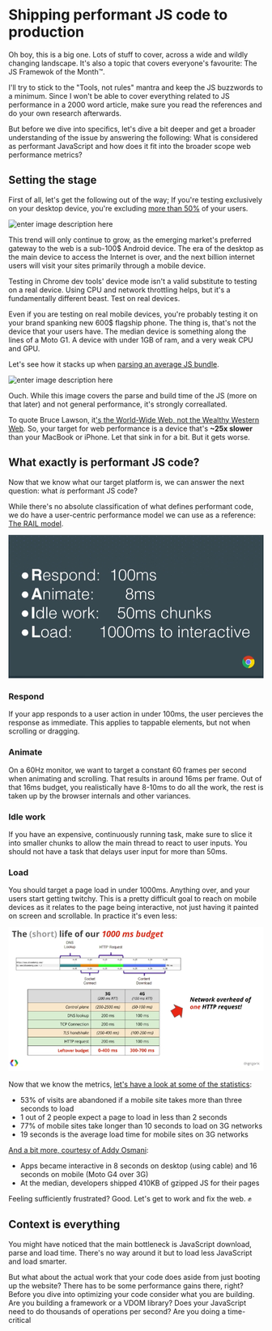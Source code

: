 # Shipping performant JS code to production

Oh boy, this is a big one. Lots of stuff to cover, across a wide and wildly changing landscape. It's also a topic that covers everyone's favourite: The JS Framewok of the Month™. 

I'll try to stick to the "Tools, not rules" mantra and keep the JS buzzwords to a minimum. Since I won't be able to cover everything related to JS performance in a 2000 word article, make sure you read the references and do your own research afterwards.

But before we dive into specifics, let's dive a bit deeper and get a broader understanding of the issue by answering the following: What is considered as performant JavaScript and how does it fit into the broader scope web performance metrics?

## Setting the stage

First of all, let's get the following out of the way; If you're testing exclusively on your desktop device, you're excluding [more than 50%](http://gs.statcounter.com/platform-market-share/desktop-mobile-tablet) of your  users.

![enter image description here](https://i.imgur.com/6XtNnds.png)

This trend will only continue to grow, as the emerging market's preferred gateway to the web is a sub-100$ Android device. The era of the desktop as the main device to access the Internet is over, and the next billion internet users will visit your sites primarily through a mobile device.

Testing in Chrome dev tools' device mode isn't a valid substitute to testing on a real  device. Using CPU and network throttling helps, but it's a fundamentally different beast. Test on real devices.

Even if you are testing on real mobile devices, you're probably testing it on your brand spanking new 600$ flagship phone. The thing is, that's not the device that your users have. The median device is something along the lines of a Moto G1. A device with under 1GB of ram, and a very weak CPU and GPU.

Let's see how it stacks up when [parsing an average JS bundle](https://docs.google.com/spreadsheets/d/1wHcNNQea28LhwQ_amFamT33d5woVrJfJy53Z1k6V090/edit?usp=sharing).

![enter image description here](https://rawgit.com/ivancuric/js-perf/master/Screen%20Shot%202017-11-14%20at%2015.58.55.png)

Ouch. While this image covers the parse and build time of the JS (more on that later) and not general performance, it's strongly correallated.

To quote Bruce Lawson, it['s the World-Wide Web, not the Wealthy Western Web](https://vimeo.com/194968584). So, your target for web performance is a device that's **~25x slower** than your MacBook or iPhone. Let that sink in for a bit. But it gets worse.


## What exactly is performant JS code?

Now that we know what our target platform is, we can answer the next question: what _is_ performant JS code? 

While there's no absolute classification of what defines performant code, we do have a user-centric performance model we can use as a reference: [The RAIL model](https://developers.google.com/web/fundamentals/performance/rail).

![enter image description here](https://raw.githubusercontent.com/ivancuric/js-perf/master/rail.png)


### Respond

If your app responds to a user action in under 100ms, the user percieves the response as immediate. This applies to tappable elements, but not when scrolling or dragging.

### Animate

On a 60Hz monitor, we want to target a constant 60 frames per second when animating and scrolling. That results in around 16ms per frame. Out of that 16ms budget, you realistically have 8-10ms to do all the work, the rest is taken up by the browser internals and other variances.

### Idle work

If you have an expensive, continuously running task, make sure to slice it into smaller chunks to allow the main thread to react to user inputs. You should not have a task that delays user input for more than 50ms.

### Load

You should target a page load in under 1000ms. Anything over, and your users start getting twitchy. This is a pretty difficult goal to reach on mobile devices as it relates to the page being interactive, not just having it painted on screen and scrollable. In practice it's even less:

![enter image description here](https://raw.githubusercontent.com/ivancuric/js-perf/master/1000ms.png)

Now that we know the metrics, [let's have a look at some of the statistics](https://storage.googleapis.com/doubleclick-prod/documents/The_Need_for_Mobile_Speed_-_FINAL.pdf):

 - 53% of visits are abandoned if a mobile site takes more than three seconds to load
 - 1 out of 2 people expect a page to load in less than 2 seconds
 - 77% of mobile sites take longer than 10 seconds to load on 3G networks
 - 19 seconds is the average load time for mobile sites on 3G networks

[And a bit more, courtesy of Addy Osmani](https://medium.com/reloading/javascript-start-up-performance-69200f43b201):

- Apps became interactive in 8 seconds on desktop (using cable) and 16 seconds on mobile (Moto G4 over 3G)
- At the median, developers shipped 410KB of gzipped JS for their pages

Feeling sufficiently frustrated? Good. Let's get to work and fix the web. ✊


## Context is everything 

You might have noticed that the main bottleneck is JavaScript download, parse and load time. There's no way around it but to load less JavaScript and load smarter.

But what about the actual work that your code does aside from just booting up the website? There has to be some performance gains there, right? Before you dive into optimizing your code consider what you are building. Are you building a framework or a VDOM library? Does your JavaScript need to do thousands of operations per second? Are you doing a time-critical 
<!--stackedit_data:
eyJoaXN0b3J5IjpbMTE5OTc4MTAwMl19
-->